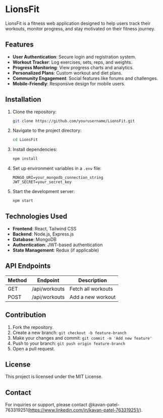 # LionsFit

LionsFit is a fitness web application designed to help users track their workouts, monitor progress, and stay motivated on their fitness journey.

## Features
- **User Authentication**: Secure login and registration system.
- **Workout Tracker**: Log exercises, sets, reps, and weights.
- **Progress Monitoring**: View progress charts and analytics.
- **Personalized Plans**: Custom workout and diet plans.
- **Community Engagement**: Social features like forums and challenges.
- **Mobile-Friendly**: Responsive design for mobile users.

## Installation
1. Clone the repository:
   ```sh
   git clone https://github.com/yourusername/LionsFit.git
   ```
2. Navigate to the project directory:
   ```sh
   cd LionsFit
   ```
3. Install dependencies:
   ```sh
   npm install
   ```
4. Set up environment variables in a `.env` file:
   ```env
   MONGO_URI=your_mongodb_connection_string
   JWT_SECRET=your_secret_key
   ```
5. Start the development server:
   ```sh
   npm start
   ```

## Technologies Used
- **Frontend**: React, Tailwind CSS
- **Backend**: Node.js, Express.js
- **Database**: MongoDB
- **Authentication**: JWT-based authentication
- **State Management**: Redux (if applicable)

## API Endpoints
| Method | Endpoint       | Description                   |
|--------|---------------|-------------------------------|
| GET    | /api/workouts | Fetch all workouts            |
| POST   | /api/workouts | Add a new workout             |

## Contribution
1. Fork the repository.
2. Create a new branch: `git checkout -b feature-branch`
3. Make your changes and commit: `git commit -m 'Add new feature'`
4. Push to your branch: `git push origin feature-branch`
5. Open a pull request.

## License
This project is licensed under the MIT License.

## Contact
For inquiries or support, please contact @kavan-patel-763319251(https://www.linkedin.com/in/kavan-patel-763319251/).

